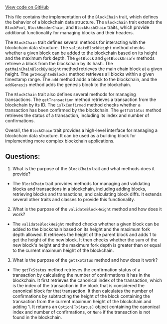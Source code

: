 [View code on GitHub](https://github.com/alephium/alephium/blob/master/flow/src/main/scala/org/alephium/flow/core/BlockChain.scala)

This file contains the implementation of the `BlockChain` trait, which defines the behavior of a blockchain data structure. The `BlockChain` trait extends the `BlockPool`, `BlockHeaderChain`, and `BlockHashChain` traits, which provide additional functionality for managing blocks and their headers.

The `BlockChain` trait defines several methods for interacting with the blockchain data structure. The `validateBlockHeight` method checks whether a given block can be added to the blockchain based on its height and the maximum fork depth. The `getBlock` and `getBlockUnsafe` methods retrieve a block from the blockchain by its hash. The `getMainChainBlockByHeight` method retrieves the main chain block at a given height. The `getHeightedBlocks` method retrieves all blocks within a given timestamp range. The `add` method adds a block to the blockchain, and the `addGenesis` method adds the genesis block to the blockchain.

The `BlockChain` trait also defines several methods for managing transactions. The `getTransaction` method retrieves a transaction from the blockchain by its ID. The `isTxConfirmed` method checks whether a transaction has been confirmed by the blockchain. The `getTxStatus` method retrieves the status of a transaction, including its index and number of confirmations.

Overall, the `BlockChain` trait provides a high-level interface for managing a blockchain data structure. It can be used as a building block for implementing more complex blockchain applications.
## Questions: 
 1. What is the purpose of the `BlockChain` trait and what methods does it provide?
- The `BlockChain` trait provides methods for managing and validating blocks and transactions in a blockchain, including adding blocks, retrieving blocks and transactions, and calculating block diffs. It extends several other traits and classes to provide this functionality.

2. What is the purpose of the `validateBlockHeight` method and how does it work?
- The `validateBlockHeight` method checks whether a given block can be added to the blockchain based on its height and the maximum fork depth allowed. It retrieves the height of the parent block and adds 1 to get the height of the new block. It then checks whether the sum of the new block's height and the maximum fork depth is greater than or equal to the current maximum height of the blockchain.

3. What is the purpose of the `getTxStatus` method and how does it work?
- The `getTxStatus` method retrieves the confirmation status of a transaction by calculating the number of confirmations it has in the blockchain. It first retrieves the canonical index of the transaction, which is the index of the transaction in the block that is considered the canonical block for that transaction. It then calculates the number of confirmations by subtracting the height of the block containing the transaction from the current maximum height of the blockchain and adding 1. It returns an `Option[TxStatus]` object containing the canonical index and number of confirmations, or `None` if the transaction is not found in the blockchain.